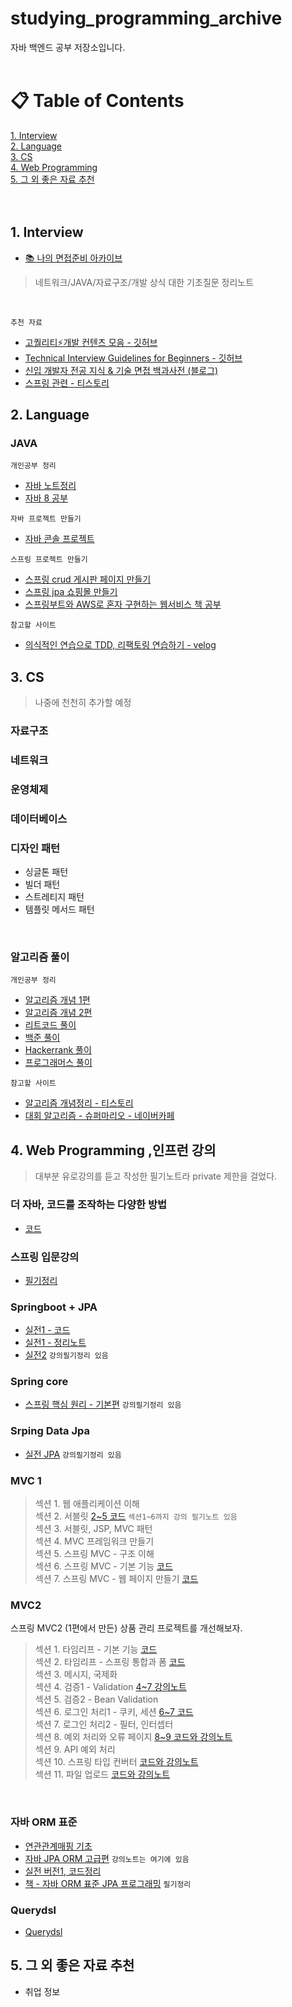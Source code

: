 # studying_programming_archive
자바 백엔드 공부 저장소입니다. <br><br>
# &#128203; Table of Contents
[1. Interview](#1-Interview) <br>
[2. Language](#2-Language) <br>
[3. CS](#3-CS) <br>
[4. Web Programming](#4-Web-Programming) <br>
[5. 그 외 좋은 자료 추천](#5-그-외-좋은-자료-추천) <br><br><br>

## 1. Interview
+ [📚 나의 면접준비 아카이브](https://github.com/Kim-Gyuri/studying_programming_archive/tree/main/%EB%A9%B4%EC%A0%91#readme)
> 네트워크/JAVA/자료구조/개발 상식 대한 기초질문 정리노트

<br>

`추천 자료`
+ [고퀄리티⚡개발 컨텐츠 모음 - 깃허브](https://github.com/Integerous/goQuality-dev-contents)
+ [Technical Interview Guidelines for Beginners - 깃허브](https://github.com/JaeYeopHan/Interview_Question_for_Beginner)
+ [신입 개발자 전공 지식 & 기술 면접 백과사전 (블로그)](https://gyoogle.dev/blog/)
+ [스프링 관련 - 티스토리](https://baek-kim-dev.site/69?category=903513)

## 2. Language
### JAVA
`개인공부 정리`
+ [자바 노트정리](https://github.com/Kim-Gyuri/studying_programming_archive/tree/main/%EC%9E%90%EB%B0%94) <br>
+ [자바 8 공부](https://github.com/Kim-Gyuri/java_8_study)

`자바 프로젝트 만들기` <br>
+ [자바 콘솔 프로젝트](https://github.com/Kim-Gyuri/JavaConsoleProject)

`스프링 프로젝트 만들기` <br>
+ [스프링 crud 게시판 페이지 만들기](https://github.com/Kim-Gyuri/spring-board-crud-paging)
+ [스프링 jpa 쇼핑몰 만들기](https://github.com/Kim-Gyuri/spring-jpa-shop-web)
+ [스프링부트와 AWS로 혼자 구현하는 웹서비스 책 공부](https://github.com/Kim-Gyuri/webservice)

`참고할 사이트`
+ [의식적인 연습으로 TDD, 리팩토링 연습하기 - velog](https://velog.io/@solar/%EC%9E%90%EB%B0%94%EC%A7%80%EA%B8%B0-%EC%9D%98%EC%8B%9D%EC%A0%81%EC%9D%B8-%EC%97%B0%EC%8A%B5%EC%9C%BC%EB%A1%9C-TDD-%EB%A6%AC%ED%8C%A9%ED%86%A0%EB%A7%81-%EC%97%B0%EC%8A%B5%ED%95%98%EA%B8%B0)



## 3. CS
> 나중에 천천히 추가할 예정
### 자료구조
### 네트워크
### 운영체제
### 데이터베이스
### 디자인 패턴
+ 싱글톤 패턴
+ 빌더 패턴
+ 스트레티지 패턴
+ 템플릿 메서드 패턴

 <br>

### 알고리즘 풀이
`개인공부 정리`
+ [알고리즘 개념 1편](https://github.com/Kim-Gyuri/Java_datastructure_algorithm)
+ [알고리즘 개념 2편](https://github.com/Kim-Gyuri/Java_datastructure_algorithm2)
+ [리트코드 풀이](https://github.com/Kim-Gyuri/leetcode)
+ [백준 풀이](https://github.com/Kim-Gyuri/studying_programming_archive/tree/main/%EB%B0%B1%EC%A4%80%ED%92%80%EA%B8%B0) <br>
+ [Hackerrank 풀이](https://github.com/Kim-Gyuri/studying_programming_archive/tree/main/HackerRank%20%ED%92%80%EA%B8%B0) <br>
+ [프로그래머스 풀이](https://github.com/Kim-Gyuri/studying_programming_archive/tree/main/programmers%20%ED%92%80%EA%B8%B0) <br>

`참고할 사이트` <br>
+ [알고리즘 개념정리 - 티스토리](https://bcp0109.tistory.com/67?category=850495)
+ [대회 알고리즘 - 슈퍼마리오 - 네이버카페](https://blog.naver.com/kks227)


## 4. Web Programming ,인프런 강의
> 대부분 유로강의를 듣고 작성한 필기노트라 private 제한을 걸었다.
### 더 자바, 코드를 조작하는 다양한 방법
+ [코드](https://github.com/Kim-Gyuri/javaStudy-library-framwork)

### 스프링 입문강의
+ [필기정리](https://github.com/Kim-Gyuri/studying_programming_archive/tree/main/%EC%9E%85%EB%AC%B8%20%EC%8A%A4%ED%94%84%EB%A7%81)

### Springboot + JPA
+ [실전1 - 코드](https://github.com/Kim-Gyuri/Spring-Boot-and-JPA-Utilization1---Lecture-Notes)
+ [실전1 - 정리노트](https://github.com/Kim-Gyuri/practice1-springboot-JPA) 
+ [실전2](https://github.com/Kim-Gyuri/-practice2-springboot-JPA) `강의필기정리 있음`


### Spring core
+ [스프링 핵심 원리 - 기본편](https://github.com/Kim-Gyuri/-) `강의필기정리 있음`

### Srping Data Jpa
+ [실전 JPA](https://github.com/Kim-Gyuri/-Practice-SpringDataJPA) `강의필기정리 있음`


### MVC 1
> 섹션 1. 웹 애플리케이션 이해 <br>
> 섹션 2. 서블릿 [2~5 코드](https://github.com/Kim-Gyuri/-MVC-1-) `섹션1~6까지 강의 필기노트 있음` <br>
> 섹션 3. 서블릿, JSP, MVC 패턴 <br> 섹션 4. MVC 프레임워크 만들기 <br>
> 섹션 5. 스프링 MVC - 구조 이해 <br>
> 섹션 6. 스프링 MVC - 기본 기능 [코드](https://github.com/Kim-Gyuri/MVC1--1) <br>
> 섹션 7. 스프링 MVC - 웹 페이지 만들기 [코드](https://github.com/Kim-Gyuri/spring-MVC1-webpage)


### MVC2
스프링 MVC2 (1편에서 만든) 상품 관리 프로젝트를 개선해보자.
> 섹션 1. 타임리프 - 기본 기능 [코드](https://github.com/Kim-Gyuri/-MVC2--thymeleaf)  <br>
> 섹션 2. 타임리프 - 스프링 통합과 폼 [코드](https://github.com/Kim-Gyuri/spring-MVC2---) <br>
> 섹션 3. 메시지, 국제화 <br>
> 섹션 4. 검증1 - Validation [4~7 강의노트](https://github.com/Kim-Gyuri/spring-MVC2--Validation-)  <br>
> 섹션 5. 검증2 - Bean Validation <br>
> 섹션 6. 로그인 처리1 - 쿠키, 세션  [6~7 코드](https://github.com/Kim-Gyuri/SpringMVC2--cookie-session) <br>
> 섹션 7. 로그인 처리2 - 필터, 인터셉터 <br>
> 섹션 8. 예외 처리와 오류 페이지 [8~9 코드와 강의노트](https://github.com/Kim-Gyuri/springMvc2-exception) <br>
> 섹션 9. API 예외 처리 <br>
> 섹션 10. 스프링 타입 컨버터 [코드와 강의노트](https://github.com/Kim-Gyuri/springMVC2-converter)  
> 섹션 11. 파일 업로드 [코드와 강의노트](https://github.com/Kim-Gyuri/springMVC2-upload) 

<br>

### 자바 ORM 표준
+ [연관관계매핑 기초](https://github.com/Kim-Gyuri/ORM-JPA--) 
+ [자바 JPA ORM 고급편](https://github.com/Kim-Gyuri/-Practice-SpringDataJPA) `강의노트는 여기에 있음`
+ [실전 버전1, 코드정리](https://github.com/Kim-Gyuri/JPA-ORM--1) 
+ [책 - 자바 ORM 표준 JPA 프로그래밍](https://github.com/Kim-Gyuri/java_orm_standard_jpa_programming_bookStudy) `필기정리`

### Querydsl 
+ [Querydsl](https://github.com/Kim-Gyuri/practice-Querydsl) 

## 5. 그 외 좋은 자료 추천
* 취업 정보

